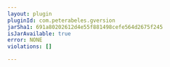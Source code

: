 ```yaml
---
layout: plugin
pluginId: com.peterabeles.gversion
jarSha1: 691a80202612d4e55f881498cefe564d2675f245
isJarAvailable: true
error: NONE
violations: []

---
```

